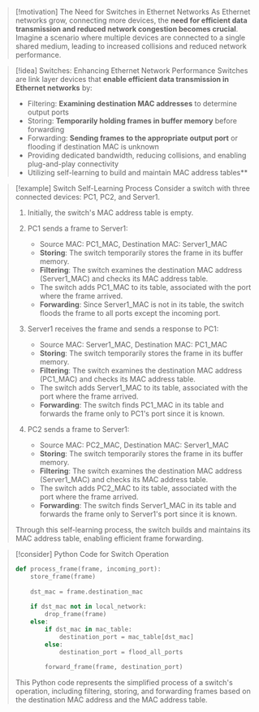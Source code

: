 > [!motivation] The Need for Switches in Ethernet Networks
> As Ethernet networks grow, connecting more devices, the **need for efficient data transmission and reduced network congestion becomes crucial**. Imagine a scenario where multiple devices are connected to a single shared medium, leading to increased collisions and reduced network performance.

> [!idea] Switches: Enhancing Ethernet Network Performance
> Switches are link layer devices that **enable efficient data transmission in Ethernet networks** by:
> - Filtering: **Examining destination MAC addresses** to determine output ports
> - Storing: **Temporarily holding frames in buffer memory** before forwarding
> - Forwarding: **Sending frames to the appropriate output port** or flooding if destination MAC is unknown
> - Providing dedicated bandwidth, reducing collisions, and enabling plug-and-play connectivity
> - Utilizing self-learning to build and maintain MAC address tables**

> [!example] Switch Self-Learning Process
> Consider a switch with three connected devices: PC1, PC2, and Server1.
> 
> 1. Initially, the switch's MAC address table is empty.
> 
> 2. PC1 sends a frame to Server1:
>    - Source MAC: PC1_MAC, Destination MAC: Server1_MAC
>    - **Storing**: The switch temporarily stores the frame in its buffer memory.
>    - **Filtering**: The switch examines the destination MAC address (Server1_MAC) and checks its MAC address table.
>    - The switch adds PC1_MAC to its table, associated with the port where the frame arrived.
>    - **Forwarding**: Since Server1_MAC is not in its table, the switch floods the frame to all ports except the incoming port.
> 
> 3. Server1 receives the frame and sends a response to PC1:
>    - Source MAC: Server1_MAC, Destination MAC: PC1_MAC
>    - **Storing**: The switch temporarily stores the frame in its buffer memory.
>    - **Filtering**: The switch examines the destination MAC address (PC1_MAC) and checks its MAC address table.
>    - The switch adds Server1_MAC to its table, associated with the port where the frame arrived.
>    - **Forwarding**: The switch finds PC1_MAC in its table and forwards the frame only to PC1's port since it is known.
> 
> 4. PC2 sends a frame to Server1:
>    - Source MAC: PC2_MAC, Destination MAC: Server1_MAC
>    - **Storing**: The switch temporarily stores the frame in its buffer memory.
>    - **Filtering**: The switch examines the destination MAC address (Server1_MAC) and checks its MAC address table.
>    - The switch adds PC2_MAC to its table, associated with the port where the frame arrived.
>    - **Forwarding**: The switch finds Server1_MAC in its table and forwards the frame only to Server1's port since it is known.
> 
> Through this self-learning process, the switch builds and maintains its MAC address table, enabling efficient frame forwarding.

> [!consider] Python Code for Switch Operation
> ```python
> def process_frame(frame, incoming_port):
>     store_frame(frame)
>     
>     dst_mac = frame.destination_mac
>     
>     if dst_mac not in local_network:
>         drop_frame(frame)
>     else:
>         if dst_mac in mac_table:
>             destination_port = mac_table[dst_mac]
>         else:
>             destination_port = flood_all_ports
>         
>         forward_frame(frame, destination_port)
> ```
> 
> This Python code represents the simplified process of a switch's operation, including filtering, storing, and forwarding frames based on the destination MAC address and the MAC address table.




